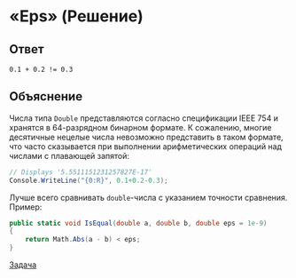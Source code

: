 # «Eps» (Решение)

## Ответ

```
0.1 + 0.2 != 0.3
```

## Объяснение

Числа типа ```Double``` представляются согласно спецификации IEEE 754 и хранятся в 64-разрядном бинарном формате. К сожалению, многие десятичные нецелые числа невозможно представить в таком формате, что часто сказывается при выполнении арифметических операций над числами с плавающей запятой:

```cs
// Displays '5.5511151231257827E-17'
Console.WriteLine("{0:R}", 0.1+0.2-0.3);
```

Лучше всего сравнивать `double`-числа с указанием точности сравнения. Пример:

```cs
public static void IsEqual(double a, double b, double eps = 1e-9)
{
    return Math.Abs(a - b) < eps;
}
```

[Задача](./Eps-P.md)